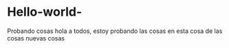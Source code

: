 # Hello-world-
Probando cosas 
hola a todos, estoy probando las cosas en esta cosa de las cosas nuevas cosas
